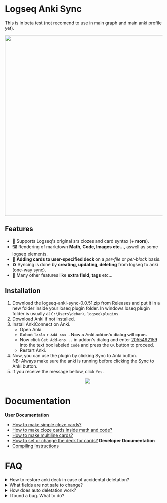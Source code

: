 # Logseq Anki Sync
This is in beta test (not recomend to use in main graph and main anki profile yet). 

<p align="center">
  <img width="580px" src="https://user-images.githubusercontent.com/49021233/145706852-b509d971-28eb-41cb-80fd-4292f46ddf70.gif" />
</p>

## Features
- 🐾 Supports Logseq's original srs clozes and card syntax (+ **more**).
- 🖼 Rendering of markdown **Math, Code, Images etc...**, aswell as some logseq elements.
- 📘 **Adding cards to user-specified deck** on a *per-file* or *per-block* basis.
- ♻ Syncing is done by **creating, updating, deleting** from logseq to anki (one-way sync).
- 🥳 Many other features like **extra field, tags** etc...

## Installation
1. Download the logseq-anki-sync-0.0.51.zip from Releases and put it in a new folder inside your loseq plugin folder. In windows loseq plugin folder is usually at  `C:\Users\deban\.logseq\plugins`. 
2. Download Anki if not installed.
3. Install AnkiConnect on Anki.
   * Open Anki.
   * Select `Tools` > `Add-ons `. Now a Anki addon's dialog will open. 
   * Now click `Get Add-ons...` in addon's dialog and enter [2055492159](https://ankiweb.net/shared/info/2055492159) into the text box labeled `Code` and press the `OK` button to proceed.
   * Restart Anki.
4. Now, you can use the plugin by clicking Sync to Anki button. <br />
   NB: Always make sure the anki is running before clicking the Sync to Anki button.
5. If you receive the message bellow, click `Yes`. <br />
   <p align="center">
      <img src="https://raw.githubusercontent.com/debanjandhar12/Obsidian-Anki-Sync/main/docs/images/permission.png" />
   </p>

# Documentation
**User Documentation**
* [How to make simple cloze cards?](https://github.com/debanjandhar12/logseq-anki-sync/wiki/How-to-make-simple-cloze-cards%3F)
* [How to make cloze cards inside math and code?](https://github.com/debanjandhar12/logseq-anki-sync/wiki/How-to-make-cloze-cards-inside-math-and-code%3F)
* [How to make multiline cards?](https://github.com/debanjandhar12/logseq-anki-sync/wiki/How-to-make-multiline-cards%3F)
* [How to set or change the deck for cards?](https://github.com/debanjandhar12/logseq-anki-sync/wiki/How-to-set-or-change-the-deck-for-cards%3F)
**Developer Documentation**
* [Compiling Instructions](https://github.com/debanjandhar12/logseq-anki-sync/wiki/Compiling-Instructions)

# FAQ
<details>
 <summary>How to restore anki deck in case of accidental deletation?</summary>
 Anki automatically stores the last 50 backup (by default) in the folder <code>C:\Users\{WindowsUserName}\AppData\Roaming\Anki2\{AnkiProfileName}\backups</code>. You can restore your deck from there.
</details>
<details>
<summary>What fields are not safe to change?</summary>
   The oid-type and type fields in Anki notes must not be changed. You may change other fields but however on re-sync, they will get overwritten.<br>
   The things that dont get overwritten include: Scheduling, Flags, Bury, Suspend Information.<br>
   Also, all external cards that are not generated by the plugin are not affected in any way.<br>
</details>
<details>
 <summary>How does auto deletation work?</summary>
   First, each card created by the plugin in anki is marked as "created by plugin from this graph". A card is marked as "created by plugin" if it contains the by using the <code>${graphName}Model</code> identifer as model name. <br />
   Now, if a card is marked "created by plugin from this graph" but it is not available in the current graph, then the card is deleted.
</details>
<details>
 <summary>I found a bug. What to do?</summary>
 Please create a issue <a href="https://github.com/debanjandhar12/logseq-anki-sync/issues">here</a>
</details>
